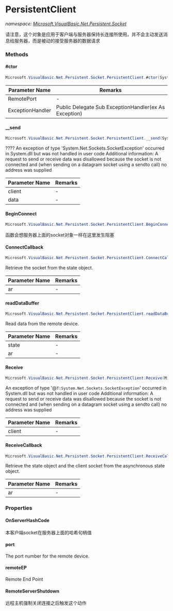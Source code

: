 ﻿# PersistentClient
_namespace: [Microsoft.VisualBasic.Net.Persistent.Socket](./index.md)_

请注意，这个对象是应用于客户端与服务器保持长连接所使用，并不会主动发送消息给服务器，而是被动的接受服务器的数据请求



### Methods

#### #ctor
```csharp
Microsoft.VisualBasic.Net.Persistent.Socket.PersistentClient.#ctor(System.String,System.Int32,Microsoft.VisualBasic.Net.Abstract.ExceptionHandler)
```


|Parameter Name|Remarks|
|--------------|-------|
|RemotePort|-|
|ExceptionHandler|Public Delegate Sub ExceptionHandler(ex As Exception)|


#### __send
```csharp
Microsoft.VisualBasic.Net.Persistent.Socket.PersistentClient.__send(System.Net.Sockets.Socket,System.String)
```
????
 An exception of type 'System.Net.Sockets.SocketException' occurred in System.dll but was not handled in user code
 Additional information: A request to send or receive data was disallowed because the socket is not connected and
 (when sending on a datagram socket using a sendto call) no address was supplied

|Parameter Name|Remarks|
|--------------|-------|
|client|-|
|data|-|


#### BeginConnect
```csharp
Microsoft.VisualBasic.Net.Persistent.Socket.PersistentClient.BeginConnect
```
函数会想服务器上面的socket对象一样在这里发生阻塞

#### ConnectCallback
```csharp
Microsoft.VisualBasic.Net.Persistent.Socket.PersistentClient.ConnectCallback(System.IAsyncResult)
```
Retrieve the socket from the state object.

|Parameter Name|Remarks|
|--------------|-------|
|ar|-|


#### readDataBuffer
```csharp
Microsoft.VisualBasic.Net.Persistent.Socket.PersistentClient.readDataBuffer(Microsoft.VisualBasic.Net.Persistent.Socket.PersistentClient.StateObject,System.IAsyncResult)
```
Read data from the remote device.

|Parameter Name|Remarks|
|--------------|-------|
|state|-|
|ar|-|


#### Receive
```csharp
Microsoft.VisualBasic.Net.Persistent.Socket.PersistentClient.Receive(Microsoft.VisualBasic.Net.Persistent.Socket.PersistentClient.StateObject)
```
An exception of type '@``T:System.Net.Sockets.SocketException``' occurred in System.dll but was not handled in user code
 Additional information: A request to send or receive data was disallowed because the socket is not connected and
 (when sending on a datagram socket using a sendto call) no address was supplied

|Parameter Name|Remarks|
|--------------|-------|
|client|-|


#### ReceiveCallback
```csharp
Microsoft.VisualBasic.Net.Persistent.Socket.PersistentClient.ReceiveCallback(System.IAsyncResult)
```
Retrieve the state object and the client socket from the asynchronous state object.

|Parameter Name|Remarks|
|--------------|-------|
|ar|-|



### Properties

#### OnServerHashCode
本客户端socket在服务器上面的哈希句柄值
#### port
The port number for the remote device.
#### remoteEP
Remote End Point
#### RemoteServerShutdown
远程主机强制关闭连接之后触发这个动作
